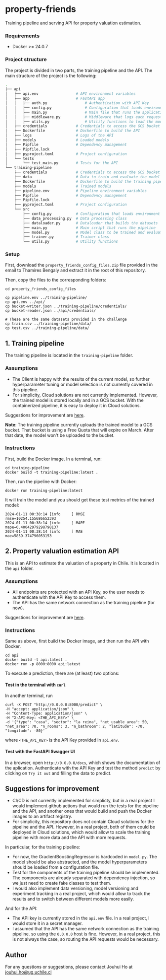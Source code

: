 # property-friends

Training pipeline and serving API for property valuation estimation.

### Requirements

- Docker >= 24.0.7

### Project structure

The project is divided in two parts, the training pipeline and the API. The main structure of the project is the following:

```bash
.
├── api
│   ├── api.env                 # API environment variables
│   ├── app                     # FastAPI app
│   │   ├── auth.py                 # Authentication with API Key
│   │   ├── config.py               # Configuration that loads environment variables
│   │   ├── main.py                 # Main file that runs the application
│   │   ├── middleware.py           # Middleware that logs each request to the API
│   │   ├── utils.py                # Utility functions to load the model
│   ├── credentials             # Credentials to access the GCS bucket
│   ├── Dockerfile              # Dockerfile to build the API
│   ├── logs                    # Logs of the API
│   ├── models                  # Loaded models
│   ├── Pipfile                 # Dependency management
│   ├── Pipfile.lock
│   ├── pyproject.toml          # Project configuration
│   └── tests
│       └── test_main.py        # Tests for the API
└── training-pipeline
    ├── credentials             # Credentials to access the GCS bucket
    ├── data                    # Data to train and evaluate the model
    ├── Dockerfile              # Dockerfile to build the training pipeline
    ├── models                  # Trained models
    ├── pipeline.env            # Pipeline environment variables
    ├── Pipfile                 # Dependency management
    ├── Pipfile.lock
    ├── pyproject.toml          # Project configuration
    └── src
        ├── config.py           # Configuration that loads environment variables
        ├── data_processing.py  # Data processing class
        ├── dataloader.py       # Dataloader that builds the datasets
        ├── main.py             # Main script that runs the pipeline
        ├── model.py            # Model class to be trained and evaluated
        ├── trainer.py          # Trainer class
        └── utils.py            # Utility functions
```

### Setup

First, download the `property_friends_config_files.zip` file provided in the email to Thamires Bengaly and extract it in the root of this repository.

Then, copy the files to the corresponding folders:

```console
cd property_friends_config_files

cp pipeline.env ../training-pipeline/
cp api.env ../api/
cp bucket-writer.json ../training-pipeline/credentials/
cp bucket-reader.json ../api/credentials/

# These are the same datasets provided in the challenge
cp train.csv ../training-pipeline/data/
cp test.csv ../training-pipeline/data/
```

## 1. Training pipeline

The training pipeline is located in the `training-pipeline` folder.

### Assumptions

- The Client is happy with the results of the current model, so further hyperparameter tuning or model selection is not currently covered in this pipeline.
- For simplicity, Cloud solutions are not currently implemented. However, the trained model is stored locally and in a GCS bucket. With the containerized pipeline, it is easy to deploy it in Cloud solutions.

Suggestions for improvement are [here](#suggestions-for-improvement).

**Note**: The training pipeline currently uploads the trained model to a GCS bucket. That bucket is using a Free Quota that will expire on March. After that date, the model won't be uploaded to the bucket.

### Instructions

First, build the Docker image. In a terminal, run:

```console
cd training-pipeline
docker build -t training-pipeline:latest .
```

Then, run the pipeline with Docker:

```console
docker run training-pipeline:latest
```

It will train the model and you should get these test metrics of the trained model:

```console
2024-01-11 00:38:14 [info     ] RMSE                           rmse=10254.155686652393
2024-01-11 00:38:14 [info     ] MAPE                           mape=0.40042979298798137
2024-01-11 00:38:14 [info     ] MAE                            mae=5859.374796053153
```

## 2. Property valuation estimation API

This is an API to estimate the valuation of a property in Chile. It is located in the `api` folder.

### Assumptions

- All endpoints are protected with an API Key, so the user needs to authenticate with the API Key to access them.
- The API has the same network connection as the training pipeline (for now).

Suggestions for improvement are [here](#suggestions-for-improvement).

### Instructions

Same as above, first build the Docker image, and then run the API with Docker.

```console
cd api
docker build -t api:latest .
docker run -p 8000:8000 api:latest
```

To execute a prediction, there are (at least) two options:

#### Test in the terminal with `curl`

In another terminal, run

```console
curl -X POST "http://0.0.0.0:8000/predict" \
-H "accept: application/json" \
-H "Content-Type: application/json" \
-H "X-API-Key: <THE_API_KEY>" \
-d '{"type": "casa", "sector": "la reina", "net_usable_area": 50, "net_area": 70, "n_rooms": 3, "n_bathroom": 2, "latitude": -70, "longitude": -80}'
```

where `<THE_API_KEY>` is the API Key provided in `api.env`.

#### Test with the FastAPI Swagger UI

In a browser, open `http://0.0.0.0/docs`, which shows the documentation of the aplication. Authenticate with the API Key and test the method `predict` by clicking on `Try it out` and filling the data to predict.

## Suggestions for improvement

- CI/CD is not currently implemented for simplicty, but in a real project I would implement github actions that would run the tests for the pipeline and the API, and another ones that would build and push the Docker images to an artifact registry.
- For simplicity, this repository does not contain Cloud solutions for the pipeline and the API. However, in a real project, both of them could be deployed in Cloud solutions, which would allow to scale the training pipeline with more data and the API with more requests.

In particular, for the training pipeline:

- For now, the GradientBoostingRegressor is hardcoded in `model.py`. The model should be also abstracted, and the model hyperparameters should be loaded from a configuration file.
- Test for the components of the training pipeline should be implemented. The components are already separated with dependency injection, so we just need to create fake classes to test them.
- I would also implement data versioning, model versioning and experiment tracking in a real project, which would allow to track the results and to switch between different models more easily.

And for the API:

- The API key is currently stored in the `api.env` file. In a real project, I would store it in a secret manager.
- I assumed that the API has the same network connection as the training pipeline. so using the `0.0.0.0` host is fine. However, in a real project, this is not always the case, so routing the API requests would be necessary.

## Author

For any questions or suggestions, please contact Jouhui Ho at jouhui.ho@ug.uchile.cl
